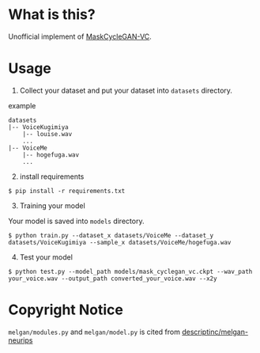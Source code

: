 
# What is this?
Unofficial implement of [MaskCycleGAN-VC](http://www.kecl.ntt.co.jp/people/kaneko.takuhiro/projects/maskcyclegan-vc/index.html).

# Usage

1. Collect your dataset and put your dataset into `datasets` directory.

example
```
datasets
|-- VoiceKugimiya
    |-- louise.wav
    ...
|-- VoiceMe
    |-- hogefuga.wav
    ...
```

2. install requirements

```
$ pip install -r requirements.txt
```

3. Training your model

Your model is saved into `models` directory.

```
$ python train.py --dataset_x datasets/VoiceMe --dataset_y datasets/VoiceKugimiya --sample_x datasets/VoiceMe/hogefuga.wav
```

4. Test your model
```
$ python test.py --model_path models/mask_cyclegan_vc.ckpt --wav_path your_voice.wav --output_path converted_your_voice.wav --x2y
```

# Copyright Notice
`melgan/modules.py` and `melgan/model.py` is cited from [descriptinc/melgan-neurips](https://github.com/descriptinc/melgan-neurips)